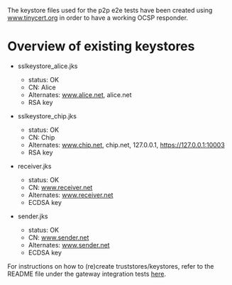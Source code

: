 The keystore files used for the p2p e2e tests have been created using www.tinycert.org in order to have a working
OCSP responder.

# Overview of existing keystores

- sslkeystore_alice.jks
    - status: OK
    - CN: Alice
    - Alternates: www.alice.net, alice.net
    - RSA key

- sslkeystore_chip.jks
    - status: OK
    - CN: Chip
    - Alternates: www.chip.net, chip.net, 127.0.0.1, https://127.0.0.1:10003
    - RSA key

- receiver.jks
  - status: OK
  - CN: www.receiver.net
  - Alternates: www.receiver.net
  - ECDSA key

- sender.jks
  - status: OK
  - CN: www.sender.net
  - Alternates: www.sender.net
  - ECDSA key

For instructions on how to (re)create truststores/keystores, refer to the README file under the gateway integration tests [here](../../../../gateway/src/integration-test/resources/README.md).